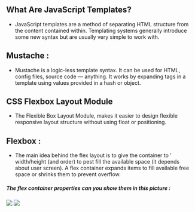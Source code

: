
## What Are JavaScript Templates?
* JavaScript templates are a method of separating HTML structure from the content contained within. Templating systems generally introduce some new syntax but are usually very simple to work with.


## Mustache :
* Mustache is a logic-less template syntax. It can be used for HTML, config files, source code — anything. It works by expanding tags in a template using values provided in a hash or object.

## CSS Flexbox Layout Module
* The Flexible Box Layout Module, makes it easier to design flexible responsive layout structure without using float or positioning.


## Flexbox :
* The main idea behind the flex layout is to give the container to ’ width/height (and order) to pest fill the available space (it depends about user screen). A flex container expands items to fill available free space or shrinks them to prevent overflow.
##### The flex container properties can you show them in this picture : 


![](https://www.w3.org/TR/css-flexbox-1/images/flex-pack.svg)
![](https://i.ytimg.com/vi/4GaHn08BXQw/maxresdefault.jpg)
